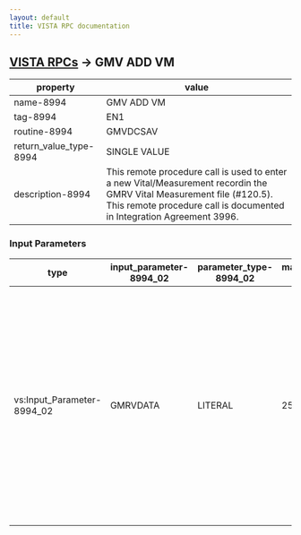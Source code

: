 ```yaml
---
layout: default
title: VISTA RPC documentation
---
```




## [VISTA RPCs](TableOfContent.md) &#8594; GMV ADD VM 

 property | value 
--- | --- 
 name-8994 | GMV ADD VM
 tag-8994 | EN1
 routine-8994 | GMVDCSAV
 return_value_type-8994 | SINGLE VALUE
 description-8994 | This remote procedure call is used to enter a new Vital/Measurement recordin the GMRV Vital Measurement file (#120.5). This remote procedure call is documented in Integration Agreement 3996.

### Input Parameters

| type | input_parameter-8994_02 | parameter_type-8994_02 | maximum_data_length-8994_02 | required-8994_02 | description-8994_02 | 
| --- | --- | --- | --- | --- | --- | 
| vs:Input_Parameter-8994_02 | GMRVDATA | LITERAL | 255 | true | This variable contains the data needed to create a Vital/Measurementrecord in the GMRV Vital Measurement (#120.5) file. The values are parsedout of the GMRVDATA variable and filed. GMRVDATA has the following data: piece1^piece2^piece3^piece4^piece5  where:  piece1 = date/time in FileMan internal format  piece2 = patient number from FILE 2 (i.e., DFN)  piece3 = vital type, a semi-colon, the reading, a semi-colon, and            oxygen flow rate and percentage values [optional] (e.g.,           21;99;1 l/min 90%)  piece4 = hospital location (FILE 44) pointer value  piece5 = user number from FILE 200 (i.e., DUZ), an asterisk, and the            qualifier (File 120.52) internal entry numbers separated by           colons (e.g., 547*50:65) | 